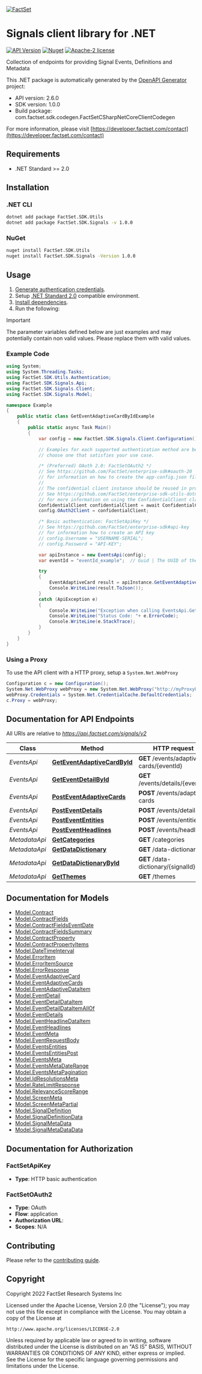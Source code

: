 [![FactSet](https://raw.githubusercontent.com/factset/enterprise-sdk/main/docs/images/factset-logo.svg)](https://www.factset.com)

# Signals client library for .NET

[![API Version](https://img.shields.io/badge/api-v2.6.0-blue)](https://developer.factset.com/api-catalog/signals-api)
[![Nuget](https://img.shields.io/nuget/v/FactSet.SDK.Signals)](https://www.nuget.org/packages/FactSet.SDK.Signals)
[![Apache-2 license](https://img.shields.io/badge/license-Apache2-brightgreen.svg)](https://www.apache.org/licenses/LICENSE-2.0)

Collection of endpoints for providing Signal Events, Definitions and Metadata

This .NET package is automatically generated by the [OpenAPI Generator](https://openapi-generator.tech) project:

- API version: 2.6.0
- SDK version: 1.0.0
- Build package: com.factset.sdk.codegen.FactSetCSharpNetCoreClientCodegen

For more information, please visit [https://developer.factset.com/contact](https://developer.factset.com/contact)

## Requirements

* .NET Standard >= 2.0

## Installation

### .NET CLI

```bash
dotnet add package FactSet.SDK.Utils
dotnet add package FactSet.SDK.Signals -v 1.0.0
```

### NuGet

```bash
nuget install FactSet.SDK.Utils
nuget install FactSet.SDK.Signals -Version 1.0.0
```

## Usage

1. [Generate authentication credentials](../../../../README.md#authentication).
2. Setup [.NET Standard 2.0](https://docs.microsoft.com/en-us/dotnet/standard/net-standard?tabs=net-standard-2-0) compatible environment.
3. [Install dependencies](#installation).
4. Run the following:

> [!IMPORTANT]
> The parameter variables defined below are just examples and may potentially contain non valid values. Please replace them with valid values.

### Example Code

```csharp
using System;
using System.Threading.Tasks;
using FactSet.SDK.Utils.Authentication;
using FactSet.SDK.Signals.Api;
using FactSet.SDK.Signals.Client;
using FactSet.SDK.Signals.Model;

namespace Example
{
    public static class GetEventAdaptiveCardByIdExample
    {
        public static async Task Main()
        {
            var config = new FactSet.SDK.Signals.Client.Configuration();

            // Examples for each supported authentication method are below,
            // choose one that satisfies your use case.

            /* (Preferred) OAuth 2.0: FactSetOAuth2 */
            // See https://github.com/FactSet/enterprise-sdk#oauth-20
            // for information on how to create the app-config.json file
            //
            // The confidential client instance should be reused in production environments.
            // See https://github.com/FactSet/enterprise-sdk-utils-dotnet#authentication
            // for more information on using the ConfidentialClient class
            ConfidentialClient confidentialClient = await ConfidentialClient.CreateAsync("/path/to/app-config.json");
            config.OAuth2Client = confidentialClient;

            /* Basic authentication: FactSetApiKey */
            // See https://github.com/FactSet/enterprise-sdk#api-key
            // for information how to create an API key
            // config.Username = "USERNAME-SERIAL";
            // config.Password = "API-KEY";

            var apiInstance = new EventsApi(config);
            var eventId = "eventId_example";  // Guid | The UUID of the event to return.

            try
            {
                EventAdaptiveCard result = apiInstance.GetEventAdaptiveCardById(eventId);
                Console.WriteLine(result.ToJson());
            }
            catch (ApiException e)
            {
                Console.WriteLine("Exception when calling EventsApi.GetEventAdaptiveCardById: " + e.Message );
                Console.WriteLine("Status Code: "+ e.ErrorCode);
                Console.WriteLine(e.StackTrace);
            }
        }
    }
}
```

### Using a Proxy

To use the API client with a HTTP proxy, setup a `System.Net.WebProxy`

```csharp
Configuration c = new Configuration();
System.Net.WebProxy webProxy = new System.Net.WebProxy("http://myProxyUrl:80/");
webProxy.Credentials = System.Net.CredentialCache.DefaultCredentials;
c.Proxy = webProxy;
```

## Documentation for API Endpoints

All URIs are relative to *https://api.factset.com/signals/v2*

Class | Method | HTTP request | Description
------------ | ------------- | ------------- | -------------
*EventsApi* | [**GetEventAdaptiveCardById**](https://github.com/FactSet/enterprise-sdk/tree/main/code/dotnet/Signals/v2/docs/EventsApi.md#geteventadaptivecardbyid) | **GET** /events/adaptive-cards/{eventId} | 
*EventsApi* | [**GetEventDetailById**](https://github.com/FactSet/enterprise-sdk/tree/main/code/dotnet/Signals/v2/docs/EventsApi.md#geteventdetailbyid) | **GET** /events/details/{eventId} | 
*EventsApi* | [**PostEventAdaptiveCards**](https://github.com/FactSet/enterprise-sdk/tree/main/code/dotnet/Signals/v2/docs/EventsApi.md#posteventadaptivecards) | **POST** /events/adaptive-cards | 
*EventsApi* | [**PostEventDetails**](https://github.com/FactSet/enterprise-sdk/tree/main/code/dotnet/Signals/v2/docs/EventsApi.md#posteventdetails) | **POST** /events/details | 
*EventsApi* | [**PostEventEntities**](https://github.com/FactSet/enterprise-sdk/tree/main/code/dotnet/Signals/v2/docs/EventsApi.md#postevententities) | **POST** /events/entities | 
*EventsApi* | [**PostEventHeadlines**](https://github.com/FactSet/enterprise-sdk/tree/main/code/dotnet/Signals/v2/docs/EventsApi.md#posteventheadlines) | **POST** /events/headlines | 
*MetadataApi* | [**GetCategories**](https://github.com/FactSet/enterprise-sdk/tree/main/code/dotnet/Signals/v2/docs/MetadataApi.md#getcategories) | **GET** /categories | 
*MetadataApi* | [**GetDataDictionary**](https://github.com/FactSet/enterprise-sdk/tree/main/code/dotnet/Signals/v2/docs/MetadataApi.md#getdatadictionary) | **GET** /data-dictionary | 
*MetadataApi* | [**GetDataDictionaryById**](https://github.com/FactSet/enterprise-sdk/tree/main/code/dotnet/Signals/v2/docs/MetadataApi.md#getdatadictionarybyid) | **GET** /data-dictionary/{signalId} | 
*MetadataApi* | [**GetThemes**](https://github.com/FactSet/enterprise-sdk/tree/main/code/dotnet/Signals/v2/docs/MetadataApi.md#getthemes) | **GET** /themes | 


## Documentation for Models

 - [Model.Contract](https://github.com/FactSet/enterprise-sdk/tree/main/code/dotnet/Signals/v2/docs/Contract.md)
 - [Model.ContractFields](https://github.com/FactSet/enterprise-sdk/tree/main/code/dotnet/Signals/v2/docs/ContractFields.md)
 - [Model.ContractFieldsEventDate](https://github.com/FactSet/enterprise-sdk/tree/main/code/dotnet/Signals/v2/docs/ContractFieldsEventDate.md)
 - [Model.ContractFieldsSummary](https://github.com/FactSet/enterprise-sdk/tree/main/code/dotnet/Signals/v2/docs/ContractFieldsSummary.md)
 - [Model.ContractProperty](https://github.com/FactSet/enterprise-sdk/tree/main/code/dotnet/Signals/v2/docs/ContractProperty.md)
 - [Model.ContractPropertyItems](https://github.com/FactSet/enterprise-sdk/tree/main/code/dotnet/Signals/v2/docs/ContractPropertyItems.md)
 - [Model.DateTimeInterval](https://github.com/FactSet/enterprise-sdk/tree/main/code/dotnet/Signals/v2/docs/DateTimeInterval.md)
 - [Model.ErrorItem](https://github.com/FactSet/enterprise-sdk/tree/main/code/dotnet/Signals/v2/docs/ErrorItem.md)
 - [Model.ErrorItemSource](https://github.com/FactSet/enterprise-sdk/tree/main/code/dotnet/Signals/v2/docs/ErrorItemSource.md)
 - [Model.ErrorResponse](https://github.com/FactSet/enterprise-sdk/tree/main/code/dotnet/Signals/v2/docs/ErrorResponse.md)
 - [Model.EventAdaptiveCard](https://github.com/FactSet/enterprise-sdk/tree/main/code/dotnet/Signals/v2/docs/EventAdaptiveCard.md)
 - [Model.EventAdaptiveCards](https://github.com/FactSet/enterprise-sdk/tree/main/code/dotnet/Signals/v2/docs/EventAdaptiveCards.md)
 - [Model.EventAdaptiveDataItem](https://github.com/FactSet/enterprise-sdk/tree/main/code/dotnet/Signals/v2/docs/EventAdaptiveDataItem.md)
 - [Model.EventDetail](https://github.com/FactSet/enterprise-sdk/tree/main/code/dotnet/Signals/v2/docs/EventDetail.md)
 - [Model.EventDetailDataItem](https://github.com/FactSet/enterprise-sdk/tree/main/code/dotnet/Signals/v2/docs/EventDetailDataItem.md)
 - [Model.EventDetailDataItemAllOf](https://github.com/FactSet/enterprise-sdk/tree/main/code/dotnet/Signals/v2/docs/EventDetailDataItemAllOf.md)
 - [Model.EventDetails](https://github.com/FactSet/enterprise-sdk/tree/main/code/dotnet/Signals/v2/docs/EventDetails.md)
 - [Model.EventHeadlineDataItem](https://github.com/FactSet/enterprise-sdk/tree/main/code/dotnet/Signals/v2/docs/EventHeadlineDataItem.md)
 - [Model.EventHeadlines](https://github.com/FactSet/enterprise-sdk/tree/main/code/dotnet/Signals/v2/docs/EventHeadlines.md)
 - [Model.EventMeta](https://github.com/FactSet/enterprise-sdk/tree/main/code/dotnet/Signals/v2/docs/EventMeta.md)
 - [Model.EventRequestBody](https://github.com/FactSet/enterprise-sdk/tree/main/code/dotnet/Signals/v2/docs/EventRequestBody.md)
 - [Model.EventsEntities](https://github.com/FactSet/enterprise-sdk/tree/main/code/dotnet/Signals/v2/docs/EventsEntities.md)
 - [Model.EventsEntitiesPost](https://github.com/FactSet/enterprise-sdk/tree/main/code/dotnet/Signals/v2/docs/EventsEntitiesPost.md)
 - [Model.EventsMeta](https://github.com/FactSet/enterprise-sdk/tree/main/code/dotnet/Signals/v2/docs/EventsMeta.md)
 - [Model.EventsMetaDateRange](https://github.com/FactSet/enterprise-sdk/tree/main/code/dotnet/Signals/v2/docs/EventsMetaDateRange.md)
 - [Model.EventsMetaPagination](https://github.com/FactSet/enterprise-sdk/tree/main/code/dotnet/Signals/v2/docs/EventsMetaPagination.md)
 - [Model.IdResolutionsMeta](https://github.com/FactSet/enterprise-sdk/tree/main/code/dotnet/Signals/v2/docs/IdResolutionsMeta.md)
 - [Model.RateLimitResponse](https://github.com/FactSet/enterprise-sdk/tree/main/code/dotnet/Signals/v2/docs/RateLimitResponse.md)
 - [Model.RelevanceScoreRange](https://github.com/FactSet/enterprise-sdk/tree/main/code/dotnet/Signals/v2/docs/RelevanceScoreRange.md)
 - [Model.ScreenMeta](https://github.com/FactSet/enterprise-sdk/tree/main/code/dotnet/Signals/v2/docs/ScreenMeta.md)
 - [Model.ScreenMetaPartial](https://github.com/FactSet/enterprise-sdk/tree/main/code/dotnet/Signals/v2/docs/ScreenMetaPartial.md)
 - [Model.SignalDefinition](https://github.com/FactSet/enterprise-sdk/tree/main/code/dotnet/Signals/v2/docs/SignalDefinition.md)
 - [Model.SignalDefinitionData](https://github.com/FactSet/enterprise-sdk/tree/main/code/dotnet/Signals/v2/docs/SignalDefinitionData.md)
 - [Model.SignalMetaData](https://github.com/FactSet/enterprise-sdk/tree/main/code/dotnet/Signals/v2/docs/SignalMetaData.md)
 - [Model.SignalMetaDataData](https://github.com/FactSet/enterprise-sdk/tree/main/code/dotnet/Signals/v2/docs/SignalMetaDataData.md)


## Documentation for Authorization


### FactSetApiKey

- **Type**: HTTP basic authentication


### FactSetOAuth2

- **Type**: OAuth
- **Flow**: application
- **Authorization URL**: 
- **Scopes**: N/A


## Contributing

Please refer to the [contributing guide](../../../../CONTRIBUTING.md).

## Copyright

Copyright 2022 FactSet Research Systems Inc

Licensed under the Apache License, Version 2.0 (the "License");
you may not use this file except in compliance with the License.
You may obtain a copy of the License at

    http://www.apache.org/licenses/LICENSE-2.0

Unless required by applicable law or agreed to in writing, software
distributed under the License is distributed on an "AS IS" BASIS,
WITHOUT WARRANTIES OR CONDITIONS OF ANY KIND, either express or implied.
See the License for the specific language governing permissions and
limitations under the License.
